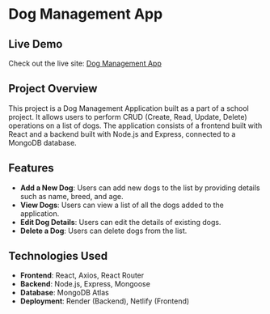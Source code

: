 # Dog Management App

## Live Demo

Check out the live site: [Dog Management App](https://dog-app-api-fsu.netlify.app/)

## Project Overview

This project is a Dog Management Application built as a part of a school project. It allows users to perform CRUD (Create, Read, Update, Delete) operations on a list of dogs. The application consists of a frontend built with React and a backend built with Node.js and Express, connected to a MongoDB database.

## Features

- **Add a New Dog**: Users can add new dogs to the list by providing details such as name, breed, and age.
- **View Dogs**: Users can view a list of all the dogs added to the application.
- **Edit Dog Details**: Users can edit the details of existing dogs.
- **Delete a Dog**: Users can delete dogs from the list.

## Technologies Used

- **Frontend**: React, Axios, React Router
- **Backend**: Node.js, Express, Mongoose
- **Database**: MongoDB Atlas
- **Deployment**: Render (Backend), Netlify (Frontend)
